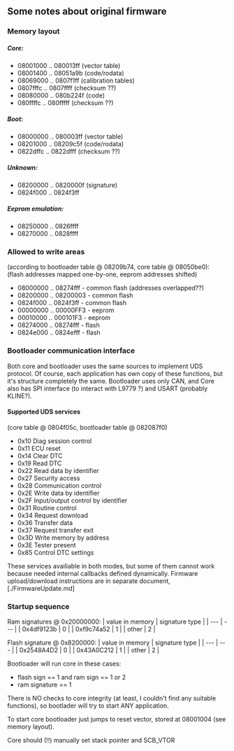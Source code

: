 ## Some notes about original firmware

### Memory layout

##### Core:

- 08001000 .. 080013ff (vector table)
- 08001400 .. 08051a9b (code/rodata)
- 08069000 .. 0807f1ff (calibration tables)
- 0807fffc .. 0807ffff (checksum ??)
- 08080000 .. 080b224f (code)
- 080ffffc .. 080fffff (checksum ??)

##### Boot:

- 08000000 .. 080003ff (vector table)
- 08201000 .. 08209c5f (code/rodata)
- 0822dffc .. 0822dfff (checksum ??)

##### Unknown:

- 08200000 .. 0820000f (signature)
- 0824f000 .. 0824f3ff

##### Eeprom emulation: 

- 08250000 .. 0826ffff
- 08270000 .. 0828ffff


### Allowed to write areas

(according to bootloader table @ 08209b74, core table @ 08050be0):
(flash addresses mapped one-by-one, eeprom addresses shifted)

- 08000000 .. 08274fff - common flash (addresses overlapped??)
- 08200000 .. 08200003 - common flash
- 0824f000 .. 0824f3ff - common flash
- 00000000 .. 00000FF3 - eeprom
- 00010000 .. 000101F3 - eeprom
- 08274000 .. 08274fff - flash
- 0824e000 .. 0824efff - flash


### Bootloader communication interface

Both core and bootloader uses the same sources to implement UDS protocol. Of course, each application has own copy of these functions, but it's structure completely the same.
Bootloader uses only CAN, and Core also has SPI interface (to interact with L9779 ?) and USART (probably KLINE?).

#### Supported UDS services

(core table @ 0804f05c, bootloader table @ 082087f0)

- 0x10 Diag session control
- 0x11 ECU reset
- 0x14 Clear DTC
- 0x19 Read DTC
- 0x22 Read data by identifier
- 0x27 Security access
- 0x28 Communication control
- 0x2E Write data by identifier
- 0x2F Input/output control by identifier
- 0x31 Routine control
- 0x34 Request download
- 0x36 Transfer data
- 0x37 Request transfer exit
- 0x3D Write memory by address
- 0x3E Tester present
- 0x85 Control DTC settings

These services availiable in both modes, but some of them cannot work because needed internal callbacks defined dynamically.
Firmware upload/download instructions are in separate document, [./FirmwareUpdate.md]


### Startup sequence

Ram signatures @ 0x20000000:
| value in memory | signature type |
| ---        | --- |
| 0x4df9123b | 0 |
| 0xf9c74a52 | 1 |
| other      | 2 |

Flash signature @ 0x8200000:
| value in memory | signature type |
| ---        | --- |
| 0x2548A4D2 | 0 |
| 0x43A0C212 | 1 |
| other      | 2 |

Bootloader will run core in these cases:
- flash sign == 1 and ram sign == 1 or 2
- ram signature == 1

There is NO checks to core integrity (at least, I couldn't find any suitable functions), so bootlader will try to start ANY application.

To start core bootloader just jumps to reset vector, stored at 08001004 (see memory layout).

Core should (!!) manually set stack pointer and SCB_VTOR
 